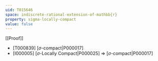 ```yaml
---
uid: T015646
space: indiscrete-rational-extension-of-mathbb{r}
property: sigma-locally-compact
value: false
---
```

[[Proof]]

* [T000839] [$\sigma$-compact|P000017]
* [I000005] [$\sigma$-Locally Compact|P000025] => [$\sigma$-compact|P000017]

